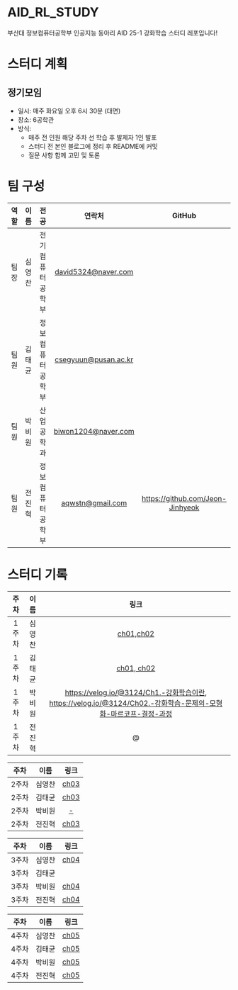 # AID_RL_STUDY
부산대 정보컴퓨터공학부 인공지능 동아리 AID 25-1 강화학습 스터디 레포입니다!
# 스터디 계획
## 정기모임
- 일시: 매주 화요일 오후 6시 30분 (대면)
- 장소: 6공학관
- 방식:
  - 매주 전 인원 해당 주차 선 학습 후 발제자 1인 발표
  - 스터디 전 본인 블로그에 정리 후 README에 커밋
  - 질문 사항 함께 고민 및 토론
# 팀 구성

| 역할   | 이름   | 전공               | 연락처                  | GitHub                 |
|:------:|:------:|:------------------:|:----------------------:|:-----------------------: |
| 팀장   | 심영찬 | 전기컴퓨터공학부     | david5324@naver.com   |                          |
| 팀원   | 김태균 | 정보컴퓨터공학부     | csegyuun@pusan.ac.kr |                          |
| 팀원   | 박비원 | 산업공학과          | biwon1204@naver.com   |                          |
| 팀원   | 전진혁 | 정보컴퓨터공학부     | aqwstn@gmail.com      | https://github.com/Jeon-Jinhyeok |

# 스터디 기록

| 주차 | 이름          | 링크                     |
|:----:|:-------------:|:------------------------:|
| 1주차 | 심영찬 | [ch01,ch02](https://blog.naver.com/coding_tiger/223817753241) |
| 1주차 | 김태균 | [ch01, ch02](https://well-bagel-d92.notion.site/1-ch01-ch02-1c733c9b1bdd801288d3d285b42acb72?pvs=4) |
| 1주차 | 박비원 | https://velog.io/@3124/Ch1.-강화학습이란, https://velog.io/@3124/Ch02.-강화학습-문제의-모형화-마르코프-결정-과정 |
| 1주차 | 전진혁 | @ |

| 주차 | 이름          | 링크                     |
|:----:|:-------------:|:------------------------:|
| 2주차 | 심영찬 | [ch03](https://blog.naver.com/coding_tiger/223826459862) |
| 2주차 | 김태균 | [ch03](https://well-bagel-d92.notion.site/2-ch03-1cc33c9b1bdd80bbbcd2e7ad51f47378?pvs=4) |
| 2주차 | 박비원 | [-](https://velog.io/@3124/Ch03.-가장-나은-동작의-선택-심층-Q-신경망DQN) |
| 2주차 | 전진혁 | [ch03](https://www.notion.so/Chapter-3-1e4681b6c4158068b575d1817843c55f?pvs=4)|


| 주차 | 이름          | 링크                     |
|:----:|:-------------:|:------------------------:|
| 3주차 | 심영찬 | [ch04](https://blog.naver.com/coding_tiger/223850188890) |
| 3주차 | 김태균 | |
| 3주차 | 박비원 |[ch04](https://velog.io/@3124/Ch04.-정책-기울기-방법)|
| 3주차 | 전진혁 | [ch04](https://www.notion.so/Chapter-4-1e3681b6c41580b0a296f40069ccaebc?pvs=4) |

| 주차 | 이름          | 링크                     |
|:----:|:-------------:|:------------------------:|
| 4주차 | 심영찬 |[ch05](https://www.notion.so/5-1f26637611cd80478876c0af750c20d4?pvs=4)|
| 4주차 | 김태균 |[ch05](https://well-bagel-d92.notion.site/4-ch05-1f233c9b1bdd8002b1dae9afa7937151?pvs=4)|
| 4주차 | 박비원 |[ch05](https://equable-attempt-4b6.notion.site/Ch05-1ec9fac5c69b80069215cea17597e2ca?pvs=4)|
| 4주차 | 전진혁 |[ch05](https://www.notion.so/Chapter-5-1f0681b6c41580d9af8fec3abe34e15b?pvs=4)|

